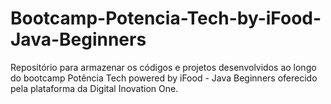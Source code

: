 # Bootcamp-Potencia-Tech-by-iFood-Java-Beginners  

Repositório para armazenar os códigos e projetos desenvolvidos ao longo do bootcamp Potência Tech powered by iFood - Java Beginners oferecido pela plataforma da Digital Inovation One.
